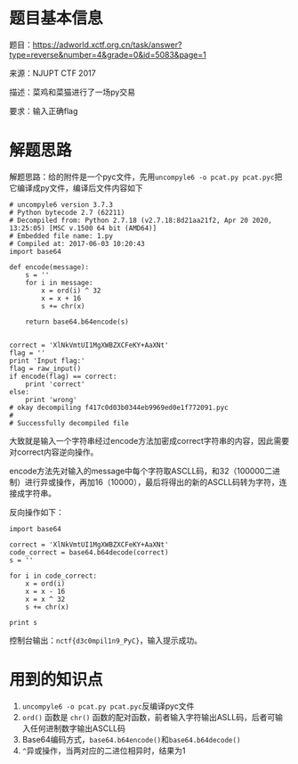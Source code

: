 # 题目基本信息

题目：https://adworld.xctf.org.cn/task/answer?type=reverse&number=4&grade=0&id=5083&page=1

来源：NJUPT CTF 2017

描述：菜鸡和菜猫进行了一场py交易

要求：输入正确flag

# 解题思路

解题思路：给的附件是一个pyc文件，先用`uncompyle6 -o pcat.py pcat.pyc`把它编译成py文件，编译后文件内容如下

```
# uncompyle6 version 3.7.3
# Python bytecode 2.7 (62211)
# Decompiled from: Python 2.7.18 (v2.7.18:8d21aa21f2, Apr 20 2020, 13:25:05) [MSC v.1500 64 bit (AMD64)]
# Embedded file name: 1.py
# Compiled at: 2017-06-03 10:20:43
import base64

def encode(message):
    s = ''
    for i in message:
        x = ord(i) ^ 32
        x = x + 16
        s += chr(x)

    return base64.b64encode(s)


correct = 'XlNkVmtUI1MgXWBZXCFeKY+AaXNt'
flag = ''
print 'Input flag:'
flag = raw_input()
if encode(flag) == correct:
    print 'correct'
else:
    print 'wrong'
# okay decompiling f417c0d03b0344eb9969ed0e1f772091.pyc
#
# Successfully decompiled file
```

大致就是输入一个字符串经过encode方法加密成correct字符串的内容，因此需要对correct内容逆向操作。

encode方法先对输入的message中每个字符取ASCLL码，和32（100000二进制）进行异或操作，再加16（10000），最后将得出的新的ASCLL码转为字符，连接成字符串。

反向操作如下：

```
import base64

correct = 'XlNkVmtUI1MgXWBZXCFeKY+AaXNt'
code_correct = base64.b64decode(correct)
s = ''

for i in code_correct:
    x = ord(i)
    x = x - 16
    x = x ^ 32
    s += chr(x)

print s
```

控制台输出：`nctf{d3c0mpil1n9_PyC}`，输入提示成功。

# 用到的知识点

1. `uncompyle6 -o pcat.py pcat.pyc`反编译pyc文件
2. `ord()` 函数是 `chr()` 函数的配对函数，前者输入字符输出ASLL码，后者可输入任何进制数字输出ASCLL码
3. Base64编码方式，`base64.b64encode()`和`base64.b64decode()`
4. `^`异或操作，当两对应的二进位相异时，结果为1
